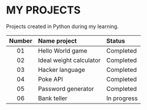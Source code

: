 # MY PROJECTS 

Projects created in Python during my learning.

| Number    | Name project           | Status            |
|:---------:|:-----------------------|:--------------------|
| 01        | Hello World game       | Completed      |
| 02        | Ideal weight calculator| Completed      |
| 03        | Hacker language        | Completed      |
| 04        | Poke API               | Completed      |
| 05        | Password generator     | Completed      |
| 06        | Bank teller     | In progress      |
